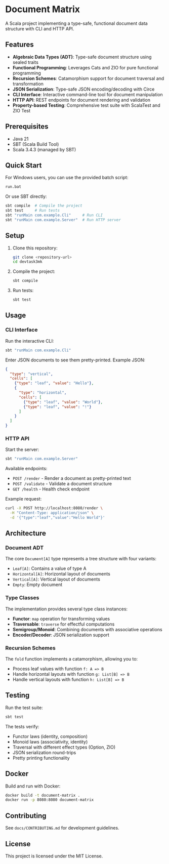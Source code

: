 # Document Matrix

A Scala project implementing a type-safe, functional document data structure with CLI and HTTP API.

## Features

- **Algebraic Data Types (ADT)**: Type-safe document structure using sealed traits
- **Functional Programming**: Leverages Cats and ZIO for pure functional programming
- **Recursion Schemes**: Catamorphism support for document traversal and transformation
- **JSON Serialization**: Type-safe JSON encoding/decoding with Circe
- **CLI Interface**: Interactive command-line tool for document manipulation
- **HTTP API**: REST endpoints for document rendering and validation
- **Property-based Testing**: Comprehensive test suite with ScalaTest and ZIO Test

## Prerequisites

- Java 21
- SBT (Scala Build Tool)
- Scala 3.4.3 (managed by SBT)

## Quick Start

For Windows users, you can use the provided batch script:
```bash
run.bat
```

Or use SBT directly:
```bash
sbt compile  # Compile the project
sbt test     # Run tests
sbt "runMain com.example.Cli"     # Run CLI
sbt "runMain com.example.Server"  # Run HTTP server
```

## Setup

1. Clone this repository:
   ```bash
   git clone <repository-url>
   cd devtask3mk
   ```

2. Compile the project:
   ```bash
   sbt compile
   ```

3. Run tests:
   ```bash
   sbt test
   ```

## Usage

### CLI Interface

Run the interactive CLI:
```bash
sbt "runMain com.example.Cli"
```

Enter JSON documents to see them pretty-printed. Example JSON:
```json
{
  "type": "vertical",
  "cells": [
    {"type": "leaf", "value": "Hello"},
    {
      "type": "horizontal", 
      "cells": [
        {"type": "leaf", "value": "World"},
        {"type": "leaf", "value": "!"}
      ]
    }
  ]
}
```

### HTTP API

Start the server:
```bash
sbt "runMain com.example.Server"
```

Available endpoints:
- `POST /render` - Render a document as pretty-printed text
- `POST /validate` - Validate a document structure
- `GET /health` - Health check endpoint

Example request:
```bash
curl -X POST http://localhost:8080/render \
  -H "Content-Type: application/json" \
  -d '{"type":"leaf","value":"Hello World"}'
```

## Architecture

### Document ADT

The core `Document[A]` type represents a tree structure with four variants:
- `Leaf[A]`: Contains a value of type A
- `Horizontal[A]`: Horizontal layout of documents
- `Vertical[A]`: Vertical layout of documents  
- `Empty`: Empty document

### Type Classes

The implementation provides several type class instances:
- **Functor**: `map` operation for transforming values
- **Traversable**: `traverse` for effectful computations
- **Semigroup/Monoid**: Combining documents with associative operations
- **Encoder/Decoder**: JSON serialization support

### Recursion Schemes

The `fold` function implements a catamorphism, allowing you to:
- Process leaf values with function `f: A => B`
- Handle horizontal layouts with function `g: List[B] => B`
- Handle vertical layouts with function `h: List[B] => B`

## Testing

Run the test suite:
```bash
sbt test
```

The tests verify:
- Functor laws (identity, composition)
- Monoid laws (associativity, identity)
- Traversal with different effect types (Option, ZIO)
- JSON serialization round-trips
- Pretty printing functionality

## Docker

Build and run with Docker:
```bash
docker build -t document-matrix .
docker run -p 8080:8080 document-matrix
```

## Contributing

See `docs/CONTRIBUTING.md` for development guidelines.

## License

This project is licensed under the MIT License.
